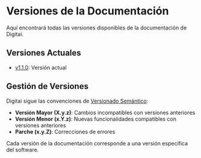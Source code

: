 # Versiones de la Documentación

Aquí encontrará todas las versiones disponibles de la documentación de Digitai.

## Versiones Actuales

- [v1.1.0](/): Versión actual

## Gestión de Versiones

Digitai sigue las convenciones de [Versionado Semántico](https://semver.org/lang/es/):

- **Versión Mayor (X.y.z)**: Cambios incompatibles con versiones anteriores
- **Versión Menor (x.Y.z)**: Nuevas funcionalidades compatibles con versiones anteriores
- **Parche (x.y.Z)**: Correcciones de errores

Cada versión de la documentación corresponde a una versión específica del software. 